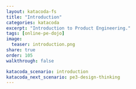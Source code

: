 ```yaml
---
layout: katacoda-fs
title: "Introduction"
categories: katacoda
excerpt: "Introduction to Product Engineering."
tags: [online-pe-dojo]
image:
  teaser: introduction.png
share: true
order: 105
walkthrough: false

katacoda_scenario: introduction
katacoda_next_scenario: pe3-design-thinking
---
```


<script src="//katacoda.com/embed.js"></script>
<div id="katacoda-scenario-1"
    data-katacoda-id="{{ site.katacoda_account }}/courses/{{ site.katacoda_course }}/{{ page.katacoda_scenario }}"
    data-katacoda-ctatext="Continue Online Product Engineering Dojo"
    data-katacoda-ctaurl="{{ site.url }}/katacoda/{{ page.katacoda_next_scenario }}"
    data-katacoda-color="004d7f"
    data-katacoda-font="Arial"
    data-katacoda-fontheader="Arial"
    style="height: calc(100vh); width: (100% - 68px); padding-top: 55px;"></div>
